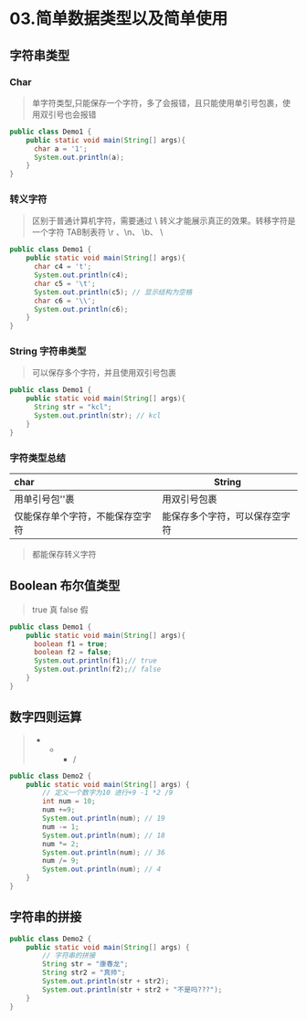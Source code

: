 # 03.简单数据类型以及简单使用

## 字符串类型

### Char
> 单字符类型,只能保存一个字符，多了会报错，且只能使用单引号包裹，使用双引号也会报错

```java
public class Demo1 {
    public static void main(String[] args){
      char a = '1';
      System.out.println(a);
    }
}
```

### 转义字符
> 区别于普通计算机字符，需要通过 \ 转义才能展示真正的效果。转移字符是一个字符
> TAB制表符
> \r 、\n、 \b、 \\
```java
public class Demo1 {
    public static void main(String[] args){
      char c4 = 't';
      System.out.println(c4);
      char c5 = '\t';
      System.out.println(c5); // 显示结构为空格
      char c6 = '\\';
      System.out.println(c6);
    }
}
```
### String 字符串类型
> 可以保存多个字符，并且使用双引号包裹
```java
public class Demo1 {
    public static void main(String[] args){
      String str = "kcl";
      System.out.println(str); // kcl
    }
}
```

### 字符类型总结
| char | String |
| :--- | ------ |
| 用单引号包''裹 | 用双引号包裹 |
| 仅能保存单个字符，不能保存空字符| 能保存多个字符，可以保存空字符 |
> 都能保存转义字符

## Boolean 布尔值类型
> true 真
> false 假
```java
public class Demo1 {
    public static void main(String[] args){
      boolean f1 = true;
      boolean f2 = false;
      System.out.println(f1);// true
      System.out.println(f2);// false
    }
}
```

## 数字四则运算
> + - * /
```java
public class Demo2 {
    public static void main(String[] args) {
        // 定义一个数字为10 进行+9 -1 *2 /9
        int num = 10;
        num +=9;
        System.out.println(num); // 19
        num -= 1;
        System.out.println(num); // 18
        num *= 2;
        System.out.println(num); // 36
        num /= 9;
        System.out.println(num); // 4
    }
}
```

## 字符串的拼接
```java
public class Demo2 {
    public static void main(String[] args) {
        // 字符串的拼接
        String str = "康春龙";
        String str2 = "真帅";
        System.out.println(str + str2);
        System.out.println(str + str2 + "不是吗???");
    }
}
```
